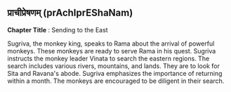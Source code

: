 ## प्राचीप्रेषणम् (prAchIprEShaNam)
**Chapter Title** : Sending to the East

Sugriva, the monkey king, speaks to Rama about the arrival of powerful monkeys. These monkeys are ready to serve Rama in his quest. Sugriva instructs the monkey leader Vinata to search the eastern regions. The search includes various rivers, mountains, and lands. They are to look for Sita and Ravana's abode. Sugriva emphasizes the importance of returning within a month. The monkeys are encouraged to be diligent in their search.